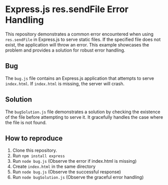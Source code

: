 # Express.js res.sendFile Error Handling

This repository demonstrates a common error encountered when using `res.sendFile` in Express.js to serve static files.  If the specified file does not exist, the application will throw an error. This example showcases the problem and provides a solution for robust error handling.

## Bug

The `bug.js` file contains an Express.js application that attempts to serve `index.html`. If `index.html` is missing, the server will crash.

## Solution

The `bugSolution.js` file demonstrates a solution by checking the existence of the file before attempting to serve it.  It gracefully handles the case where the file is not found.

## How to reproduce

1. Clone this repository.
2. Run `npm install express`
3. Run `node bug.js` (Observe the error if index.html is missing)
4. Create `index.html` in the same directory
5. Run `node bug.js` (Observe the successful response)
6. Run `node bugSolution.js` (Observe the graceful error handling)